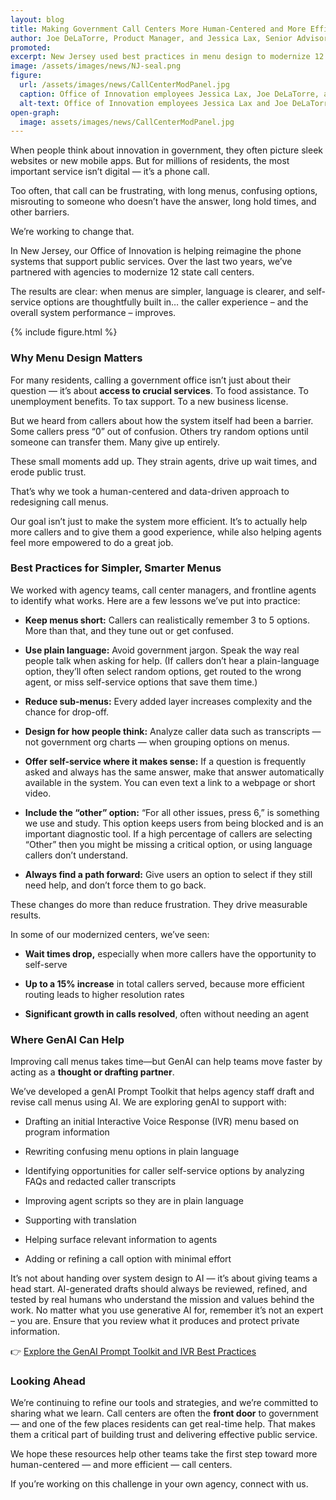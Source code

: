```yaml
---
layout: blog
title: Making Government Call Centers More Human-Centered and More Efficient
author: Joe DeLaTorre, Product Manager, and Jessica Lax, Senior Advisor for Responsible AI
promoted:
excerpt: New Jersey used best practices in menu design to modernize 12 call centers... and continues to enhance the caller experience by leveraging AI.
image: /assets/images/news/NJ-seal.png
figure:
  url: /assets/images/news/CallCenterModPanel.jpg
  caption: Office of Innovation employees Jessica Lax, Joe DeLaTorre, and Case Walker present to 100 attendees at the Code for America Summit on how to leverage AI to modernize call centers and deliver better customer experiences.
  alt-text: Office of Innovation employees Jessica Lax and Joe DeLaTorre are standing near a podium on stage with a presentation in the background. Jessica is speaking.
open-graph:
  image: assets/images/news/CallCenterModPanel.jpg
---
```


When people think about innovation in government, they often picture sleek websites or new mobile apps. But for millions of residents, the most important service isn’t digital — it’s a phone call.

Too often, that call can be frustrating, with long menus, confusing options, misrouting to someone who doesn’t have the answer, long hold times, and other barriers.

We’re working to change that.

In New Jersey, our Office of Innovation is helping reimagine the phone systems that support public services. Over the last two years, we’ve partnered with agencies to modernize 12 state call centers.

The results are clear: when menus are simpler, language is clearer, and self-service options are thoughtfully built in… the caller experience – and the overall system performance – improves.

{% include figure.html %}

### **Why Menu Design Matters**

For many residents, calling a government office isn’t just about their question — it’s about **access to crucial services**. To food assistance. To unemployment benefits. To tax support. To a new business license.

But we heard from callers about how the system itself had been a barrier. Some callers press “0” out of confusion. Others try random options until someone can transfer them. Many give up entirely.

These small moments add up. They strain agents, drive up wait times, and erode public trust.

That’s why we took a human-centered and data-driven approach to redesigning call menus.

Our goal isn’t just to make the system more efficient. It’s to actually help more callers and to give them a good experience, while also helping agents feel more empowered to do a great job.

### **Best Practices for Simpler, Smarter Menus**

We worked with agency teams, call center managers, and frontline agents to identify what works. Here are a few lessons we’ve put into practice:

- **Keep menus short:** Callers can realistically remember 3 to 5 options. More than that, and they tune out or get confused.

- **Use plain language:** Avoid government jargon. Speak the way real people talk when asking for help. (If callers don’t hear a plain-language option, they’ll often select random options, get routed to the wrong agent, or miss self-service options that save them time.)

- **Reduce sub-menus:** Every added layer increases complexity and the chance for drop-off.

- **Design for how people think:** Analyze caller data such as transcripts — not government org charts — when grouping options on menus.

- **Offer self-service where it makes sense:** If a question is frequently asked and always has the same answer, make that answer automatically available in the system. You can even text a link to a webpage or short video.

- **Include the “other” option:** “For all other issues, press 6,” is something we use and study. This option keeps users from being blocked and is an important diagnostic tool. If a high percentage of callers are selecting “Other” then you might be missing a critical option, or using language callers don’t understand.

- **Always find a path forward:** Give users an option to select if they still need help, and don’t force them to go back.

These changes do more than reduce frustration. They drive measurable results.

In some of our modernized centers, we’ve seen:

- **Wait times drop,** especially when more callers have the opportunity to self-serve

- **Up to a 15% increase** in total callers served, because more efficient routing leads to higher resolution rates

- **Significant growth in calls resolved**, often without needing an agent

### **Where GenAI Can Help**

Improving call menus takes time—but GenAI can help teams move faster by acting as a **thought or drafting partner**.

We’ve developed a genAI Prompt Toolkit that helps agency staff draft and revise call menus using AI. We are exploring genAI to support with:

- Drafting an initial Interactive Voice Response (IVR) menu based on program information

- Rewriting confusing menu options in plain language

- Identifying opportunities for caller self-service options by analyzing FAQs and redacted caller transcripts

- Improving agent scripts so they are in plain language

- Supporting with translation

- Helping surface relevant information to agents

- Adding or refining a call option with minimal effort

It’s not about handing over system design to AI — it’s about giving teams a head start. AI-generated drafts should always be reviewed, refined, and tested by real humans who understand the mission and values behind the work. No matter what you use generative AI for, remember it’s not an expert – you are. Ensure that you review what it produces and protect private information.

👉 [Explore the GenAI Prompt Toolkit and IVR Best Practices](/skills/ai-how-tos/)

### **Looking Ahead**

We’re continuing to refine our tools and strategies, and we’re committed to sharing what we learn. Call centers are often the **front door** to government — and one of the few places residents can get real-time help. That makes them a critical part of building trust and delivering effective public service.

We hope these resources help other teams take the first step toward more human-centered — and more efficient — call centers.

If you’re working on this challenge in your own agency, connect with us.
